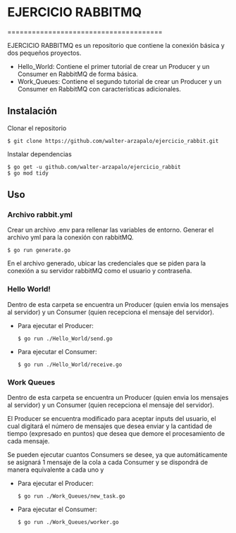 # EJERCICIO RABBITMQ
======================================

EJERCICIO RABBITMQ es un repositorio que contiene la conexión básica y dos pequeños proyectos.
- Hello_World: Contiene el primer tutorial de crear un Producer y un Consumer en RabbitMQ de forma básica.
- Work_Queues: Contiene el segundo tutorial de crear un Producer y un Consumer en RabbitMQ con características adicionales.

## Instalación
Clonar el repositorio
```
$ git clone https://github.com/walter-arzapalo/ejercicio_rabbit.git
```
Instalar dependencias
```
$ go get -u github.com/walter-arzapalo/ejercicio_rabbit
$ go mod tidy
```

## Uso
### Archivo rabbit.yml
Crear un archivo .env para rellenar las variables de entorno.
Generar el archivo yml para la conexión con rabbitMQ.
```
$ go run generate.go
```
En el archivo generado, ubicar las credenciales que se piden para la conexión a su servidor rabbitMQ como el usuario y contraseña.

### Hello World!
Dentro de esta carpeta se encuentra un Producer (quien envia los mensajes al servidor) y un Consumer (quien recepciona el mensaje del servidor).
- Para ejecutar el Producer:
  ```
  $ go run ./Hello_World/send.go
  ```
- Para ejecutar el Consumer:
  ```
  $ go run ./Hello_World/receive.go
  ```

### Work Queues
Dentro de esta carpeta se encuentra un Producer (quien envia los mensajes al servidor) y un Consumer (quien recepciona el mensaje del servidor).

El Producer se encuentra modificado para aceptar inputs del usuario, el cual digitará el número de mensajes que desea enviar y la cantidad de tiempo (expresado en puntos) que desea que demore el procesamiento de cada mensaje.

Se pueden ejecutar cuantos Consumers se desee, ya que automáticamente se asignará 1 mensaje de la cola a cada Consumer y se dispondrá de manera equivalente a cada uno y 

- Para ejecutar el Producer:
  ```
  $ go run ./Work_Queues/new_task.go
  ```
- Para ejecutar el Consumer:
  ```
  $ go run ./Work_Queues/worker.go
  ```
